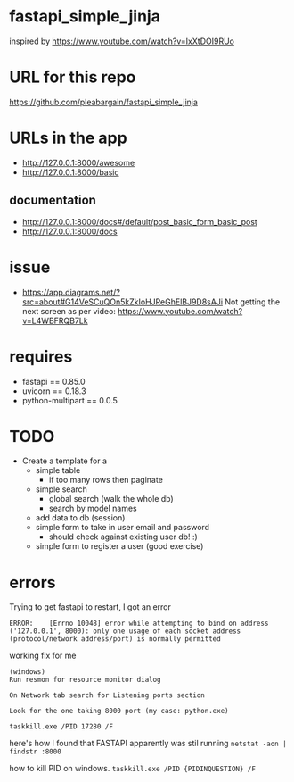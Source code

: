 # fastapi_simple_jinja
inspired by https://www.youtube.com/watch?v=IxXtDOI9RUo

# URL for this repo
https://github.com/pleabargain/fastapi_simple_jinja

# URLs in the app
* http://127.0.0.1:8000/awesome
* http://127.0.0.1:8000/basic

## documentation
* http://127.0.0.1:8000/docs#/default/post_basic_form_basic_post
* http://127.0.0.1:8000/docs


# issue
* https://app.diagrams.net/?src=about#G14VeSCuQOn5kZkIoHJReGhElBJ9D8sAJi
Not getting the next screen as per video: https://www.youtube.com/watch?v=L4WBFRQB7Lk


# requires

* fastapi == 0.85.0
* uvicorn == 0.18.3
* python-multipart == 0.0.5

# TODO
* Create a template for a 
    * simple table
        * if too many rows then paginate
    * simple search
        * global search (walk the whole db)
        * search by model names
    * add data to db (session)
    * simple form to take in user email and password
        * should check against existing user db! :)
    * simple form to register a user (good exercise)

# errors
Trying to get fastapi to restart, I got an error
```
ERROR:    [Errno 10048] error while attempting to bind on address ('127.0.0.1', 8000): only one usage of each socket address (protocol/network address/port) is normally permitted

```

working  fix for me
```
(windows)
Run resmon for resource monitor dialog

On Network tab search for Listening ports section

Look for the one taking 8000 port (my case: python.exe)

taskkill.exe /PID 17280 /F
```

here's how I found that FASTAPI apparently was stil running
```netstat -aon | findstr :8000```

how to kill PID on windows.
```taskkill.exe /PID {PIDINQUESTION} /F ```

